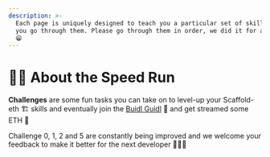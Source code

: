 ```yaml
---
description: >-
  Each page is uniquely designed to teach you a particular set of skills 🛹  as
  you go through them. Please go through them in order, we did it for a reason
  😁
---
```


# 🧙‍♂️     About the Speed Run

**Challenges** are some fun tasks you can take on to level-up your Scaffold-eth 🏗 skills and eventually join the [Buidl Guidl](https://buidlguidl.com) 🏰  and get streamed some ETH 💸

Challenge 0, 1, 2 and 5 are constantly being improved and we welcome your feedback to make it better for the next developer 👨🏼‍💻
